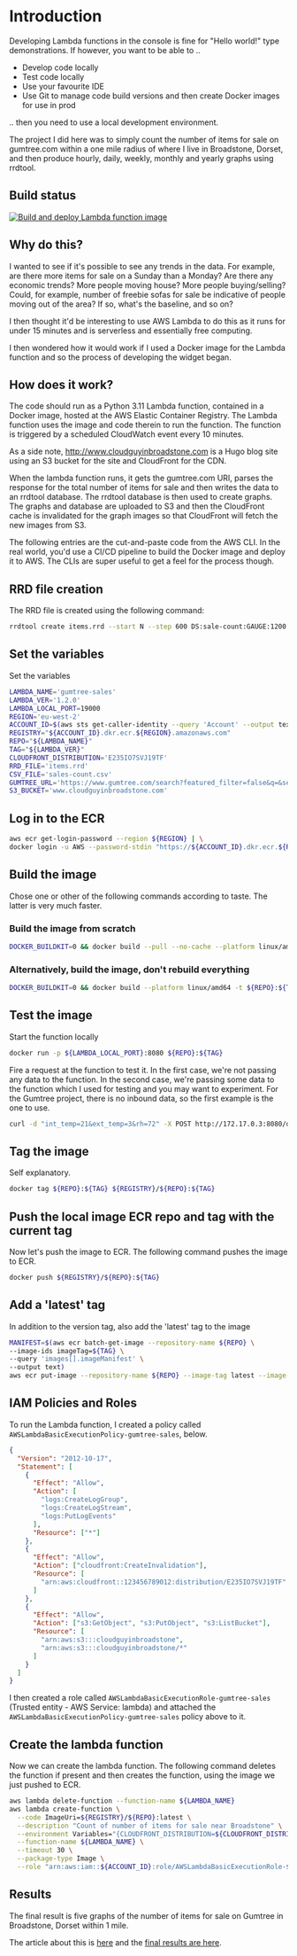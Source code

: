 # Introduction

Developing Lambda functions in the console is fine for "Hello world!" type demonstrations. If however, you want to be able to ..

- Develop code locally
- Test code locally
- Use your favourite IDE
- Use Git to manage code build versions and then create Docker images for use in prod

.. then you need to use a local development environment.

The project I did here was to simply count the number of items for sale on gumtree.com within a one mile radius of where I live in Broadstone, Dorset, and then produce hourly, daily, weekly, monthly and yearly graphs using rrdtool.

## Build status

[![Build and deploy Lambda function image](https://github.com/clicktechnology/gumtree-sales-image/actions/workflows/build-and-deploy.yml/badge.svg)](https://github.com/clicktechnology/gumtree-sales-image/actions/workflows/build-and-deploy.yml)

## Why do this?

I wanted to see if it's possible to see any trends in the data. For example, are there more items for sale on a Sunday than a Monday? Are there any economic trends? More people moving house? More people buying/selling? Could, for example, number of freebie sofas for sale be indicative of people moving out of the area? If so, what's the baseline, and so on?

I then thought it'd be interesting to use AWS Lambda to do this as it runs for under 15 minutes and is serverless and essentially free computing.

I then wondered how it would work if I used a Docker image for the Lambda function and so the process of developing the widget began.

## How does it work?

The code should run as a Python 3.11 Lambda function, contained in a Docker image, hosted at the AWS Elastic Container Registry. The Lambda function uses the image and code therein to run the function. The function is triggered by a scheduled CloudWatch event every 10 minutes.

As a side note, <http://www.cloudguyinbroadstone.com> is a Hugo blog site using an S3 bucket for the site and CloudFront for the CDN.

When the lambda function runs, it gets the gumtree.com URI, parses the response for the total number of items for sale and then writes the data to an rrdtool database. The rrdtool database is then used to create graphs.
The graphs and database are uploaded to S3 and then the CloudFront cache is invalidated for the graph images so that CloudFront will fetch the new images from S3.

The following entries are the cut-and-paste code from the AWS CLI. In the real world, you'd use a CI/CD pipeline to build the Docker image and deploy it to AWS. The CLIs are super useful to get a feel for the process though.

## RRD file creation

The RRD file is created using the following command:

```bash
rrdtool create items.rrd --start N --step 600 DS:sale-count:GAUGE:1200:U:U RRA:AVERAGE:0.5:1:10080 RRA:MAX:0.5:6:12960 RRA:MIN:0.5:6:12960
```

## Set the variables

Set the variables

```bash
LAMBDA_NAME='gumtree-sales'
LAMBDA_VER='1.2.0'
LAMBDA_LOCAL_PORT=19000
REGION='eu-west-2'
ACCOUNT_ID=$(aws sts get-caller-identity --query 'Account' --output text)
REGISTRY="${ACCOUNT_ID}.dkr.ecr.${REGION}.amazonaws.com"
REPO="${LAMBDA_NAME}"
TAG="${LAMBDA_VER}"
CLOUDFRONT_DISTRIBUTION='E235IO7SVJ19TF'
RRD_FILE='items.rrd'
CSV_FILE='sales-count.csv'
GUMTREE_URL='https://www.gumtree.com/search?featured_filter=false&q=&search_location=Broadstone%2C+Dorset&search_category=for-sale&distance=1&urgent_filter=false&sort=date&search_distance=1&search_scope=false&photos_filter=false'
S3_BUCKET='www.cloudguyinbroadstone.com'
```

## Log in to the ECR

```bash
aws ecr get-login-password --region ${REGION} | \
docker login -u AWS --password-stdin "https://${ACCOUNT_ID}.dkr.ecr.${REGION}.amazonaws.com"
```

## Build the image

Chose one or other of the following commands according to taste. The latter is very much faster.

### Build the image from scratch

```bash
DOCKER_BUILDKIT=0 && docker build --pull --no-cache --platform linux/amd64 -t ${REPO}:${TAG} .
```

### Alternatively, build the image, don't rebuild everything

```bash
DOCKER_BUILDKIT=0 && docker build --platform linux/amd64 -t ${REPO}:${TAG} .
```

## Test the image

Start the function locally

```bash
docker run -p ${LAMBDA_LOCAL_PORT}:8080 ${REPO}:${TAG}
```

Fire a request at the function to test it. In the first case, we're not passing any data to the function. In the second case, we're passing some data to the function which I used for testing and you may want to experiment. For the Gumtree project, there is no inbound data, so the first example is the one to use.

```bash
curl -d "int_temp=21&ext_temp=3&rh=72" -X POST http://172.17.0.3:8080/data
```

## Tag the image

Self explanatory.

```bash
docker tag ${REPO}:${TAG} ${REGISTRY}/${REPO}:${TAG}
```

## Push the local image ECR repo and tag with the current tag

Now let's push the image to ECR. The following command pushes the image to ECR.

```bash
docker push ${REGISTRY}/${REPO}:${TAG}
```

## Add a 'latest' tag

In addition to the version tag, also add the 'latest' tag to the image

```bash
MANIFEST=$(aws ecr batch-get-image --repository-name ${REPO} \
--image-ids imageTag=${TAG} \
--query 'images[].imageManifest' \
--output text)
aws ecr put-image --repository-name ${REPO} --image-tag latest --image-manifest "$MANIFEST"
```

## IAM Policies and Roles

To run the Lambda function, I created a policy called `AWSLambdaBasicExecutionPolicy-gumtree-sales`, below.

```json
{
  "Version": "2012-10-17",
  "Statement": [
    {
      "Effect": "Allow",
      "Action": [
        "logs:CreateLogGroup",
        "logs:CreateLogStream",
        "logs:PutLogEvents"
      ],
      "Resource": ["*"]
    },
    {
      "Effect": "Allow",
      "Action": ["cloudfront:CreateInvalidation"],
      "Resource": [
        "arn:aws:cloudfront::123456789012:distribution/E235IO7SVJ19TF"
      ]
    },
    {
      "Effect": "Allow",
      "Action": ["s3:GetObject", "s3:PutObject", "s3:ListBucket"],
      "Resource": [
        "arn:aws:s3:::cloudguyinbroadstone",
        "arn:aws:s3:::cloudguyinbroadstone/*"
      ]
    }
  ]
}
```

I then created a role called `AWSLambdaBasicExecutionRole-gumtree-sales` (Trusted entity - AWS Service: lambda) and attached the `AWSLambdaBasicExecutionPolicy-gumtree-sales` policy above to it.

## Create the lambda function

Now we can create the lambda function. The following command deletes the function if present and then creates the function, using the image we just pushed to ECR.

```bash
aws lambda delete-function --function-name ${LAMBDA_NAME}
aws lambda create-function \
  --code ImageUri=${REGISTRY}/${REPO}:latest \
  --description "Count of number of items for sale near Broadstone" \
  --environment Variables="{CLOUDFRONT_DISTRIBUTION=${CLOUDFRONT_DISTRIBUTION},RRD_FILE=${RRD_FILE},CSV_FILE=${CSV_FILE},GUMTREE_URL=${GUMTREE_URL},S3_BUCKET=${S3_BUCKET}}" \
  --function-name ${LAMBDA_NAME} \
  --timeout 30 \
  --package-type Image \
  --role "arn:aws:iam::${ACCOUNT_ID}:role/AWSLambdaBasicExecutionRole-${LAMBDA_NAME}"
```

## Results

The final result is five graphs of the number of items for sale on Gumtree in Broadstone, Dorset within 1 mile.

The article about this is [here](http://www.cloudguyinbroadstone.com/posts/for-sale/) and the [final results are here](http://www.cloudguyinbroadstone.com/posts/for-sale/#output).
